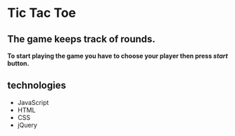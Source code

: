 # Tic Tac Toe
## The game keeps track of rounds.
**To start playing the game you have to choose your player then press _start_ button.**



## technologies
 * JavaScript
 * HTML
 * CSS
 * jQuery
